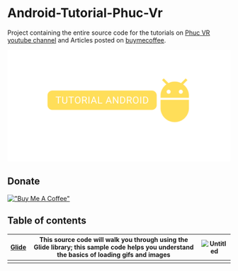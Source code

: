 # Android-Tutorial-Phuc-Vr

Project containing the entire source code for the tutorials on [Phuc VR youtube channel](https://www.youtube.com/channel/UC0znhbHQSm5kSd4RH9OW_iw) and Articles posted on [buymecoffee](https://www.buymeacoffee.com/phucvr).

!["Tutorial Android"](https://github.com/nguyenphuc22/Android-Tutorial-Phuc-Vr/blob/main/Images/backgound.png)

## Donate

[!["Buy Me A Coffee"](https://www.buymeacoffee.com/assets/img/custom_images/orange_img.png)](https://www.buymeacoffee.com/phucvr)

## Table of contents

| [Glide](https://github.com/nguyenphuc22/Android-Tutorial-Phuc-Vr/tree/main/Glide) | This source code will walk you through using the Glide library; this sample code helps you understand the basics of loading gifs and images | ![Untitled](https://github.com/nguyenphuc22/Android-Tutorial-Phuc-Vr/blob/main/Glide/Untitled.gif) |
| ------------------------------------------------------------ | ------------------------------------------------------------ | ------------------------------------------------------------ |
|                                                              |                                                              |                                                              |

## 
